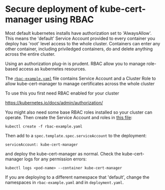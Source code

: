 # Secure deployment of kube-cert-manager using RBAC

Most default kubernetes installs have authorization set to 'AlwaysAllow'.
This means the 'default' Service Account provided to every container you 
deploy has 'root' level access to the whole cluster. Containers can enter 
any other container, including priviledged containers, do and delete 
anything across the entire cluster.

Using an authorization plug-in is prudent. RBAC allow you to manage 
role-based access as kubernetes resources.

The [`rbac-example.yaml`](../k8s/rbac-example.yaml) file contains
Service Account and a Cluster Role to allow kube-cert-manager
to manage certificates across the whole cluster

To use this you first need RBAC enabled for your cluster

  https://kubernetes.io/docs/admin/authorization/

You might also need some base RBAC roles installed so your cluster
can operate. Then create the Service Account and roles in [this file](../k8s/rbac-example.yaml):
```
kubectl create -f rbac-example.yaml
```

Then add to a `spec.template.spec.serviceAccount` to the deployment:
```
serviceAccount: kube-cert-manager
```

and deploy the kube-cert-manager as normal.
Check the kube-cert-manager logs for any permission errors:
```
kubectl logs <pod-name> --container kube-cert-manager
```
If you are deploying to a different namespace that 'default',
change the namespaces in `rbac-example.yaml` and in `deployment.yaml`.
